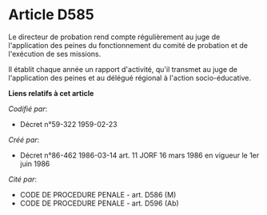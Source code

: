 # Article D585

Le directeur de probation rend compte régulièrement au juge de l'application des peines du fonctionnement du comité de
probation et de l'exécution de ses missions.

Il établit chaque année un rapport d'activité, qu'il transmet au juge de l'application des peines et au délégué régional à
l'action socio-éducative.

**Liens relatifs à cet article**

_Codifié par_:

  - Décret n°59-322 1959-02-23

_Créé par_:

  - Décret n°86-462 1986-03-14 art. 11 JORF 16 mars 1986 en vigueur le 1er juin 1986

_Cité par_:

  - CODE DE PROCEDURE PENALE - art. D586 (M)
  - CODE DE PROCEDURE PENALE - art. D596 (Ab)

